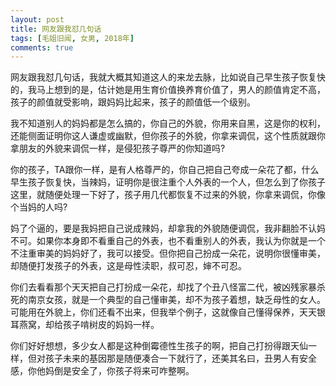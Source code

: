 ```yaml
---
layout: post
title: 网友跟我怼几句话
tags: [毛姐旧闻, 女男, 2018年]
comments: true
---
```


网友跟我怼几句话，我就大概其知道这人的来龙去脉，比如说自己早生孩子恢复快的，我马上想到的是，估计她是用生育价值换养育价值了，男人的颜值肯定不高，孩子的颜值就受影响，跟妈妈比起来，孩子的颜值低一个级别。

我不知道别人的妈妈都是怎么搞的，你自己的外貌，你用来自黑，这是你的权利，还能侧面证明你这人谦虚或幽默，但你孩子的外貌，你拿来调侃，这个性质就跟你拿朋友的外貌来调侃一样，是侵犯孩子尊严的你知道吗?

你的孩子，TA跟你一样，是有人格尊严的，你自己把自己夸成一朵花了都，什么早生孩子恢复快，当辣妈，证明你是很注重个人外表的一个人，但怎么到了你孩子这里，就随便处理一下好了，孩子用几代都恢复不过来的外貌，你拿来调侃，你像个当妈的人吗?

妈了个逼的，要是我妈把自己说成辣妈，却拿我的外貌随便调侃，我非翻脸不认妈不可。如果你本身即不看重自己的外表，也不看重别人的外表，我认为你就是一个不注重审美的妈妈好了，我可以接受。但你把自己扮成一朵花，说明你很懂审美，却随便打发孩子的外表，这是母性渎职，叔可忍，婶不可忍。

你们去看看那个天天把自己打扮成一朵花，却找了个丑八怪富二代，被凶残家暴杀死的南京女孩，就是一个典型的自己懂审美，却不为孩子着想，缺乏母性的女人。可能用在外貌上，你们还看不出来，但我举个例子，这就像自己懂得保养，天天银耳燕窝，却给孩子啃树皮的妈妈一样。

你们好好想想，多少女人都是这种倒霉德性生孩子的啊，把自己打扮得跟天仙一样，但对孩子未来的基因那是随便凑合一下就行了，还美其名曰，丑男人有安全感，你他妈倒是安全了，你孩子将来可咋整啊。
